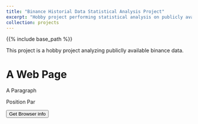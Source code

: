 ```yaml
---
title: "Binance Historial Data Statistical Analysis Project"
excerpt: "Hobby project performing statistical analysis on publicly available binance trade data."
collection: projects
---
```

{{% include base_path %}}

This project is a hobby project analyzing publiclly available binance data. 

<h1>A Web Page</h1>
<p id="browserinfo">A Paragraph</p>
<p id="demo">Position Par</p>
<button type="button" onclick="getNavigator()">Get Browser info</button>

<script>
	function getNavigator(){
		document.getElementById("browserinfo").innerHTML =
		"navigator.appVersion is " + navigator.appVersion + "<br>"
		+ "navigator.platform is" + navigator.platform + "<br>"
		+ "navigator.UserAgent is " +  navigator.userAgent;
	}
</script>